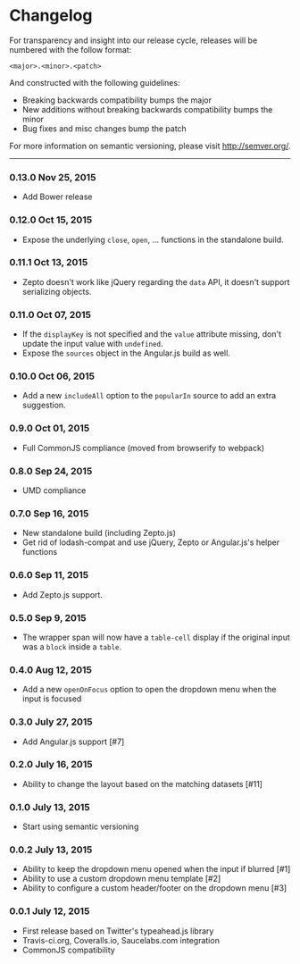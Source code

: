 Changelog
==========

For transparency and insight into our release cycle, releases will be numbered 
with the follow format:

`<major>.<minor>.<patch>`

And constructed with the following guidelines:

* Breaking backwards compatibility bumps the major
* New additions without breaking backwards compatibility bumps the minor
* Bug fixes and misc changes bump the patch

For more information on semantic versioning, please visit http://semver.org/.

---

### 0.13.0 Nov 25, 2015

* Add Bower release

### 0.12.0 Oct 15, 2015

* Expose the underlying `close`, `open`, ... functions in the standalone build.

### 0.11.1 Oct 13, 2015

* Zepto doesn't work like jQuery regarding the `data` API, it doesn't support serializing objects.

### 0.11.0 Oct 07, 2015

* If the `displayKey` is not specified and the `value` attribute missing, don't update the input value with `undefined`.
* Expose the `sources` object in the Angular.js build as well.

### 0.10.0 Oct 06, 2015

* Add a new `includeAll` option to the `popularIn` source to add an extra suggestion.

### 0.9.0 Oct 01, 2015

* Full CommonJS compliance (moved from browserify to webpack)

### 0.8.0 Sep 24, 2015

* UMD compliance

### 0.7.0 Sep 16, 2015

* New standalone build (including Zepto.js)
* Get rid of lodash-compat and use jQuery, Zepto or Angular.js's helper functions

### 0.6.0 Sep 11, 2015

* Add Zepto.js support.

### 0.5.0 Sep 9, 2015

* The wrapper span will now have a `table-cell` display if the original input was a `block` inside a `table`.

### 0.4.0 Aug 12, 2015

* Add a new `openOnFocus` option to open the dropdown menu when the input is focused

### 0.3.0 July 27, 2015

* Add Angular.js support [#7]

### 0.2.0 July 16, 2015

* Ability to change the layout based on the matching datasets [#11]

### 0.1.0 July 13, 2015

* Start using semantic versioning

### 0.0.2 July 13, 2015

* Ability to keep the dropdown menu opened when the input if blurred [#1]
* Ability to use a custom dropdown menu template [#2]
* Ability to configure a custom header/footer on the dropdown menu [#3]

### 0.0.1 July 12, 2015

* First release based on Twitter's typeahead.js library
* Travis-ci.org, Coveralls.io, Saucelabs.com integration
* CommonJS compatibility
